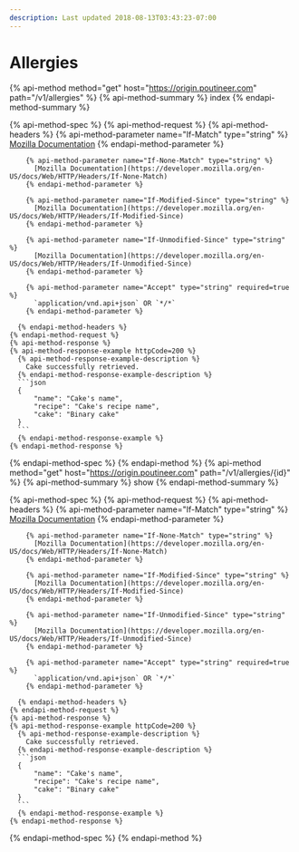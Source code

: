 ```yaml
---
description: Last updated 2018-08-13T03:43:23-07:00
---
```


# Allergies

{% api-method method="get" host="https://origin.poutineer.com" path="/v1/allergies" %}
  {% api-method-summary %}
    index
  {% endapi-method-summary %}

  {% api-method-spec %}
    {% api-method-request %}
      {% api-method-headers %}
        {% api-method-parameter name="If-Match" type="string" %}
          [Mozilla Documentation](https://developer.mozilla.org/en-US/docs/Web/HTTP/Headers/If-Match)
        {% endapi-method-parameter %}

        {% api-method-parameter name="If-None-Match" type="string" %}
          [Mozilla Documentation](https://developer.mozilla.org/en-US/docs/Web/HTTP/Headers/If-None-Match)
        {% endapi-method-parameter %}

        {% api-method-parameter name="If-Modified-Since" type="string" %}
          [Mozilla Documentation](https://developer.mozilla.org/en-US/docs/Web/HTTP/Headers/If-Modified-Since)
        {% endapi-method-parameter %}

        {% api-method-parameter name="If-Unmodified-Since" type="string" %}
          [Mozilla Documentation](https://developer.mozilla.org/en-US/docs/Web/HTTP/Headers/If-Unmodified-Since)
        {% endapi-method-parameter %}

        {% api-method-parameter name="Accept" type="string" required=true %}
          `application/vnd.api+json` OR `*/*`
        {% endapi-method-parameter %}

      {% endapi-method-headers %}
    {% endapi-method-request %}
    {% api-method-response %}
    {% api-method-response-example httpCode=200 %}
      {% api-method-response-example-description %}
        Cake successfully retrieved.
      {% endapi-method-response-example-description %}
      ```json
      {
          "name": "Cake's name",
          "recipe": "Cake's recipe name",
          "cake": "Binary cake"
      }
      ```
      {% endapi-method-response-example %}
    {% endapi-method-response %}
  {% endapi-method-spec %}
{% endapi-method %}
{% api-method method="get" host="https://origin.poutineer.com" path="/v1/allergies/{id}" %}
  {% api-method-summary %}
    show
  {% endapi-method-summary %}

  {% api-method-spec %}
    {% api-method-request %}
      {% api-method-headers %}
        {% api-method-parameter name="If-Match" type="string" %}
          [Mozilla Documentation](https://developer.mozilla.org/en-US/docs/Web/HTTP/Headers/If-Match)
        {% endapi-method-parameter %}

        {% api-method-parameter name="If-None-Match" type="string" %}
          [Mozilla Documentation](https://developer.mozilla.org/en-US/docs/Web/HTTP/Headers/If-None-Match)
        {% endapi-method-parameter %}

        {% api-method-parameter name="If-Modified-Since" type="string" %}
          [Mozilla Documentation](https://developer.mozilla.org/en-US/docs/Web/HTTP/Headers/If-Modified-Since)
        {% endapi-method-parameter %}

        {% api-method-parameter name="If-Unmodified-Since" type="string" %}
          [Mozilla Documentation](https://developer.mozilla.org/en-US/docs/Web/HTTP/Headers/If-Unmodified-Since)
        {% endapi-method-parameter %}

        {% api-method-parameter name="Accept" type="string" required=true %}
          `application/vnd.api+json` OR `*/*`
        {% endapi-method-parameter %}

      {% endapi-method-headers %}
    {% endapi-method-request %}
    {% api-method-response %}
    {% api-method-response-example httpCode=200 %}
      {% api-method-response-example-description %}
        Cake successfully retrieved.
      {% endapi-method-response-example-description %}
      ```json
      {
          "name": "Cake's name",
          "recipe": "Cake's recipe name",
          "cake": "Binary cake"
      }
      ```
      {% endapi-method-response-example %}
    {% endapi-method-response %}
  {% endapi-method-spec %}
{% endapi-method %}
